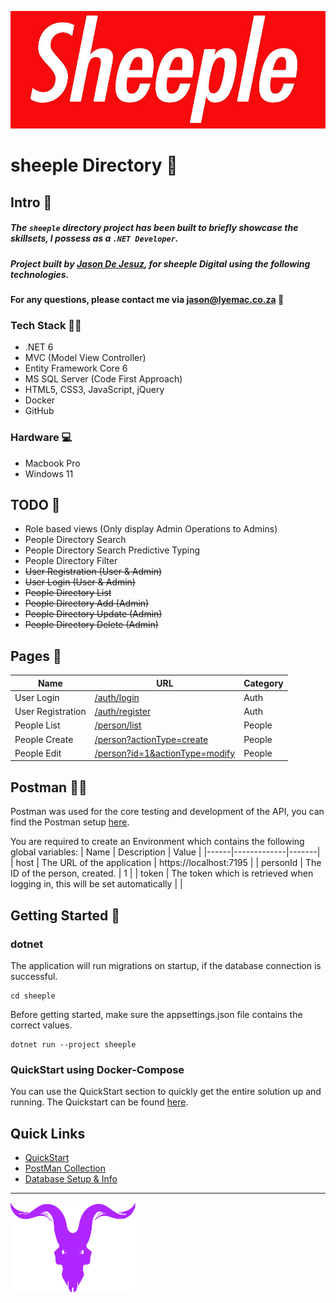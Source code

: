 ![sheeple Logo](/Docs/github_assets/sheeple_logo.jpeg)

# sheeple Directory 🐑

## Intro 👀
##### The `sheeple` directory project has been built to briefly showcase the skillsets, I possess as a `.NET Developer`.
##### Project built by [Jason De Jesuz](https://guywithagopro.com), for sheeple Digital using the following technologies.
#### For any questions, please contact me via [jason@lyemac.co.za](mailto:jason@lyemac.co.za) 👀

### Tech Stack 👨‍💻
- .NET 6
- MVC (Model View Controller)
- Entity Framework Core 6
- MS SQL Server (Code First Approach)
- HTML5, CSS3, JavaScript, jQuery
- Docker
- GitHub

### Hardware 💻
- Macbook Pro
- Windows 11

## TODO 👀
- Role based views (Only display Admin Operations to Admins)
- People Directory Search
- People Directory Search Predictive Typing
- People Directory Filter
- ~~User Registration (User & Admin)~~
- ~~User Login (User & Admin)~~
- ~~People Directory List~~
- ~~People Directory Add (Admin)~~
- ~~People Directory Update (Admin)~~
- ~~People Directory Delete (Admin)~~

## Pages 📄
| Name | URL | Category |
|------|-----|----------|
| User Login | [/auth/login](https://localhost:7195/auth/login) | Auth |
| User Registration | [/auth/register](https://localhost:7195/auth/register) | Auth |
| People List | [/person/list](https://localhost:7185/person/list) | People |
| People Create | [/person?actionType=create](https://localhost:7185/person?actionType=create) | People |
| People Edit | [/person?id=1&actionType=modify](https://localhost:7185/person?actionType=modify) | People |

## Postman 🦸‍♂️
Postman was used for the core testing and development of the API, you can find the Postman setup [here](/Docs/postman/sheeple.postman_collection.json).

You are required to create an Environment which contains the following global variables:
| Name | Description | Value |
|------|-------------|-------|
| host | The URL of the application | https://localhost:7195 |
| personId | The ID of the person, created. | 1 |
| token | The token which is retrieved when logging in, this will be set automatically | |

## Getting Started 🦄

### dotnet
The application will run migrations on startup, if the database connection is successful.
```
cd sheeple
```

Before getting started, make sure the appsettings.json file contains the correct values.

```
dotnet run --project sheeple
```

### QuickStart using Docker-Compose
You can use the QuickStart section to quickly get the entire solution up and running.
The Quickstart can be found [here](quickstart/docker-compose/README.md).

## Quick Links
- [QuickStart](quickstart/docker-compose/README.md)
- [PostMan Collection](Docs/postman/sheeple.postman_collection.json)
- [Database Setup & Info](/docs/database/README.md)

---

<a href="https://guywithagopro.com"><img src="Docs/github_assets/j_logo.png" alt="jason logo" width=200 /></a>